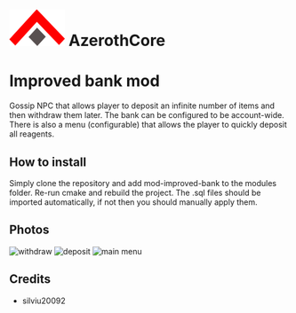 # ![logo](https://raw.githubusercontent.com/azerothcore/azerothcore.github.io/master/images/logo-github.png) AzerothCore

# Improved bank mod

Gossip NPC that allows player to deposit an infinite number of items and then withdraw them later. The bank can be configured to be account-wide. There is also a menu (configurable) that allows the player to quickly deposit all reagents.

## How to install

Simply clone the repository and add mod-improved-bank to the modules folder. Re-run cmake and rebuild the project. The .sql files should be imported automatically, if not then you should manually apply them.

## Photos

![withdraw](https://github.com/silviu20092/mod-improved-bank/blob/master/pics/pict1.png?raw=true)
![deposit](https://github.com/silviu20092/mod-improved-bank/blob/master/pics/pict3.png?raw=true)
![main menu](https://github.com/silviu20092/mod-improved-bank/blob/master/pics/pict2.png?raw=true)

## Credits
- silviu20092